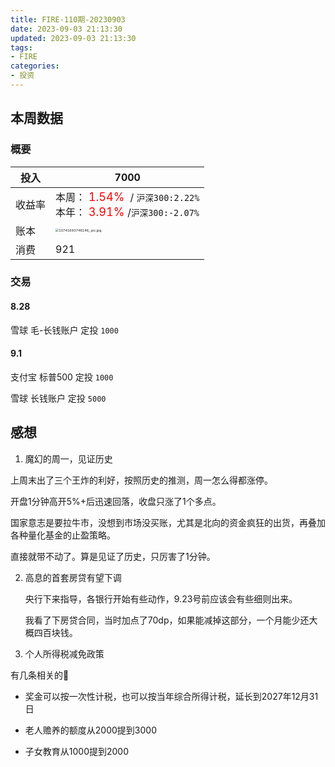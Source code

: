 ```yaml
---
title: FIRE-110期-20230903
date: 2023-09-03 21:13:30
updated: 2023-09-03 21:13:30
tags:
- FIRE
categories:
- 投资
---
```




## 本周数据

### 概要

| 投入   | 7000                                                         |
| ------ | ------------------------------------------------------------ |
| 收益率 | 本周：<font color="red" size=4> 1.54% </font>   / `沪深300:2.22%`    <br />本年：<font color="red" size=4> 3.91% </font>/`沪深300:-2.07%` |
| 账本   | <img src="https://s2.loli.net/2023/09/03/b4kE6jSx1heGXfH.jpg" alt="10741693746146_.pic.jpg" style="zoom:33%;" /> |
| 消费   | 921                                                          |

### 交易

#### 8.28

 雪球 毛-长钱账户 定投  `1000`

#### 9.1

支付宝 标普500 定投  `1000`

 雪球 长钱账户 定投  `5000`

## 感想

1. 魔幻的周一，见证历史

上周末出了三个王炸的利好，按照历史的推测，周一怎么得都涨停。

开盘1分钟高开5%+后迅速回落，收盘只涨了1个多点。

国家意志是要拉牛市，没想到市场没买账，尤其是北向的资金疯狂的出货，再叠加各种量化基金的止盈策略。

直接就带不动了。算是见证了历史，只厉害了1分钟。

2. 高息的首套房贷有望下调

   央行下来指导，各银行开始有些动作，9.23号前应该会有些细则出来。

   我看了下房贷合同，当时加点了70dp，如果能减掉这部分，一个月能少还大概四百块钱。

3. 个人所得税减免政策

有几条相关的🙏

* 奖金可以按一次性计税，也可以按当年综合所得计税，延长到2027年12月31日

* 老人赡养的额度从2000提到3000
* 子女教育从1000提到2000

